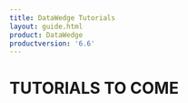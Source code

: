 ```yaml
---
title: DataWedge Tutorials 
layout: guide.html
product: DataWedge
productversion: '6.6'
---
```


# TUTORIALS TO COME

